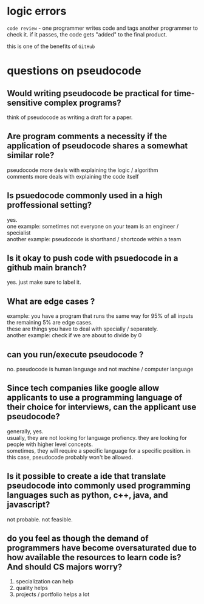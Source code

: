 # logic errors

`code review` - one programmer writes code and tags another programmer to check it. if it passes, the code gets "added" to the final product.

this is one of the benefits of `GitHub`

# questions on pseudocode

## Would writing pseudocode be practical for time-sensitive complex programs?
think of pseudocode as writing a draft for a paper.

## Are program comments a necessity if the application of pseudocode shares a somewhat similar role?
pseudocode more deals with explaining the logic / algorithm  
comments more deals with explaining the code itself


## Is psuedocode commonly used in a high proffessional setting?
yes.  
one example: sometimes not everyone on your team is an engineer / specialist  
another example: pseudocode is shorthand / shortcode within a team

## Is it okay to push code with psuedocode in a github main branch?
yes. just make sure to label it.

## What are edge cases ?
example: you have a program that runs the same way for 95% of all inputs  
the remaining 5% are edge cases.  
these are things you have to deal with specially / separately.  
another example: check if we are about to divide by 0

## can you run/execute pseudocode ?
no. pseudocode is human language and not machine / computer language

## Since tech companies like google allow applicants to use a programming language of their choice for interviews, can the applicant use pseudocode? 

generally, yes.  
usually, they are not looking for language profiency. they are looking for people with higher level concepts.  
sometimes, they will require a specific language for a specific position. in this case, pseudocode probably won't be allowed.


## Is it possible to create a ide that translate pseudocode into commonly used programming languages such as python, c++, java, and javascript?
not probable. not feasible.

## do you feel as though the demand of programmers have become oversaturated due to how available the resources to learn code is? And should CS majors worry?
1. specialization can help
2. quality helps
3. projects / portfolio helps a lot











